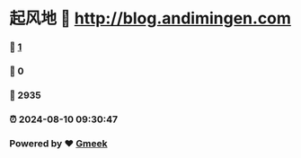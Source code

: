 # 起风地 :link: http://blog.andimingen.com 
### :page_facing_up: [1](http://blog.andimingen.com/tag.html) 
### :speech_balloon: 0 
### :hibiscus: 2935 
### :alarm_clock: 2024-08-10 09:30:47 
### Powered by :heart: [Gmeek](https://github.com/Meekdai/Gmeek)
